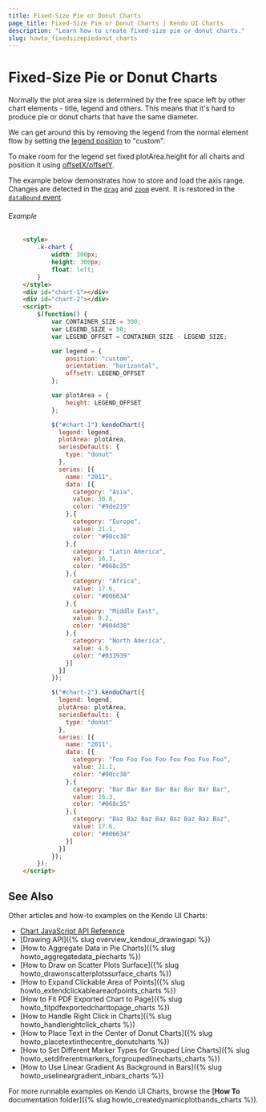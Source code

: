 ```yaml
---
title: Fixed-Size Pie or Donut Charts
page_title: Fixed-Size Pie or Donut Charts | Kendo UI Charts
description: "Learn how to create fixed-size pie or donut charts."
slug: howto_fixedsizepiedonut_charts
---
```


# Fixed-Size Pie or Donut Charts

Normally the plot area size is determined by the free space left by other chart elements - title, legend and others.
This means that it's hard to produce pie or donut charts that have the same diameter.

We can get around this by removing the legend from the normal element flow by setting the
[legend position](/api/javascript/dataviz/ui/chart#configuration-legend.position) to "custom".

To make room for the legend set fixed plotArea.height for all charts and position it using
[offsetX/offsetY](/api/javascript/dataviz/ui/chart#configuration-legend.offsetX).

The example below demonstrates how to store and load the axis range. Changes are detected in the
[`drag`](/api/javascript/dataviz/ui/chart#events-drag) and
[`zoom`](/api/javascript/dataviz/ui/chart#events-zoom) event.
It is restored in the [`dataBound` event](/api/javascript/dataviz/ui/chart#events-dataBound).

###### Example

```html
    <style>
        .k-chart {
            width: 300px;
            height: 300px;
            float: left;
        }
    </style>
    <div id="chart-1"></div>
    <div id="chart-2"></div>
    <script>
        $(function() {
            var CONTAINER_SIZE = 300;
            var LEGEND_SIZE = 50;
            var LEGEND_OFFSET = CONTAINER_SIZE - LEGEND_SIZE;

            var legend = {
                position: "custom",
                orientation: "horizontal",
                offsetY: LEGEND_OFFSET
            };

            var plotArea = {
                height: LEGEND_OFFSET
            };

            $("#chart-1").kendoChart({
              legend: legend,
              plotArea: plotArea,
              seriesDefaults: {
                type: "donut"
              },
              series: [{
                name: "2011",
                data: [{
                  category: "Asia",
                  value: 30.8,
                  color: "#9de219"
                },{
                  category: "Europe",
                  value: 21.1,
                  color: "#90cc38"
                },{
                  category: "Latin America",
                  value: 16.3,
                  color: "#068c35"
                },{
                  category: "Africa",
                  value: 17.6,
                  color: "#006634"
                },{
                  category: "Middle East",
                  value: 9.2,
                  color: "#004d38"
                },{
                  category: "North America",
                  value: 4.6,
                  color: "#033939"
                }]
              }]
            });

            $("#chart-2").kendoChart({
              legend: legend,
              plotArea: plotArea,
              seriesDefaults: {
                type: "donut"
              },
              series: [{
                name: "2011",
                data: [{
                  category: "Foo Foo Foo Foo Foo Foo Foo Foo",
                  value: 21.1,
                  color: "#90cc38"
                },{
                  category: "Bar Bar Bar Bar Bar Bar Bar Bar",
                  value: 16.3,
                  color: "#068c35"
                },{
                  category: "Baz Baz Baz Baz Baz Baz Baz Baz",
                  value: 17.6,
                  color: "#006634"
                }]
              }]
            });
        });
    </script>
```

## See Also

Other articles and how-to examples on the Kendo UI Charts:

* [Chart JavaScript API Reference](/api/javascript/dataviz/ui/chart)
* [Drawing API]({% slug overview_kendoui_drawingapi %})
* [How to Aggregate Data in Pie Charts]({% slug howto_aggregatedata_piecharts %})
* [How to Draw on Scatter Plots Surface]({% slug howto_drawonscatterplotssurface_charts %})
* [How to Expand Clickable Area of Points]({% slug howto_extendclickableareaofpoints_charts %})
* [How to Fit PDF Exported Chart to Page]({% slug howto_fitpdfexportedcharttopage_charts %})
* [How to Handle Right Click in Charts]({% slug howto_handlerightclick_charts %})
* [How to Place Text in the Center of Donut Charts]({% slug howto_placetextinthecentre_donutcharts %})
* [How to Set Different Marker Types for Grouped Line Charts]({% slug howto_setdifrerentmarkers_forgroupedlinecharts_charts %})
* [How to Use Linear Gradient As Background in Bars]({% slug howto_uselineargradient_inbars_charts %})

For more runnable examples on Kendo UI Charts, browse the [**How To** documentation folder]({% slug howto_createdynamicplotbands_charts %}).
